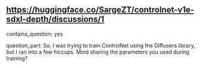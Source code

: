 ## https://huggingface.co/SargeZT/controlnet-v1e-sdxl-depth/discussions/1

contains_question: yes

question_part: So, I was trying to train ControlNet using the Diffusers library, but I ran into a few hiccups. Mind sharing the parameters you used during training?